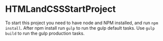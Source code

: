 # HTMLandCSSStartProject

To start this project you need to have node and NPM installed, and run `npm install`.
After npm install run `gulp` to run the gulp default tasks.
Use `gulp build` to run the gulp production tasks.
